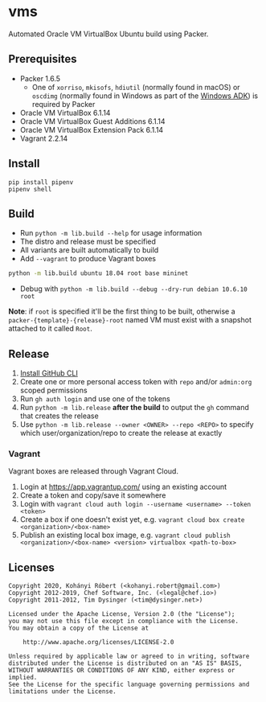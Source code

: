# vms

Automated Oracle VM VirtualBox Ubuntu build using Packer.

## Prerequisites

- Packer 1.6.5
  - One of `xorriso`, `mkisofs`, `hdiutil` (normally found in macOS) or `oscdimg` (normally found in Windows as part of the [Windows ADK](https://docs.microsoft.com/en-us/windows-hardware/get-started/adk-install)) is required by Packer
- Oracle VM VirtualBox 6.1.14
- Oracle VM VirtualBox Guest Additions 6.1.14
- Oracle VM VirtualBox Extension Pack 6.1.14
- Vagrant 2.2.14

## Install

```text
pip install pipenv
pipenv shell
```

## Build

- Run `python -m lib.build --help` for usage information
- The distro and release must be specified
- All variants are built automatically to build
- Add `--vagrant` to produce Vagrant boxes

```sh
python -m lib.build ubuntu 18.04 root base mininet
```

- Debug with `python -m lib.build --debug --dry-run debian 10.6.10 root`

**Note**: if `root` is specified it'll be the first thing to be built, otherwise a `packer-{template}-{release}-root` named VM must exist with a snapshot attached to it called `Root`.

## Release

1. [Install GitHub CLI](https://cli.github.com/)
1. Create one or more personal access token with `repo` and/or `admin:org` scoped permissions
1. Run `gh auth login` and use one of the tokens
1. Run `python -m lib.release` **after the build** to output the `gh` command that creates the release
1. Use `python -m lib.release --owner <OWNER> --repo <REPO>` to specify which user/organization/repo to create the release at exactly

### Vagrant

Vagrant boxes are released through Vagrant Cloud.

1. Login at <https://app.vagrantup.com/> using an existing account
1. Create a token and copy/save it somewhere
1. Login with `vagrant cloud auth login --username <username> --token <token>`
1. Create a box if one doesn't exist yet, e.g. `vagrant cloud box create <organization>/<box-name>`
1. Publish an existing local box image, e.g. `vagrant cloud publish <organization>/<box-name> <version> virtualbox <path-to-box>`

## Licenses

```text
Copyright 2020, Kohányi Róbert (<kohanyi.robert@gmail.com>)
Copyright 2012-2019, Chef Software, Inc. (<legal@chef.io>)
Copyright 2011-2012, Tim Dysinger (<tim@dysinger.net>)

Licensed under the Apache License, Version 2.0 (the "License");
you may not use this file except in compliance with the License.
You may obtain a copy of the License at

    http://www.apache.org/licenses/LICENSE-2.0

Unless required by applicable law or agreed to in writing, software
distributed under the License is distributed on an "AS IS" BASIS,
WITHOUT WARRANTIES OR CONDITIONS OF ANY KIND, either express or implied.
See the License for the specific language governing permissions and
limitations under the License.
```
